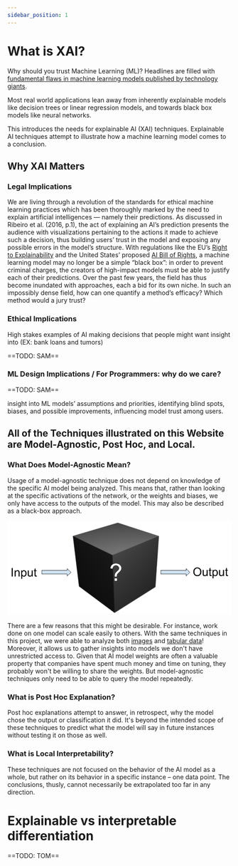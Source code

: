```yaml
---
sidebar_position: 1
---
```





# What is XAI?




Why should you trust Machine Learning (ML)? Headlines are filled with [fundamental flaws in machine learning models published by technology giants](https://www.nytimes.com/2023/05/22/technology/ai-photo-labels-google-apple.html).


Most real world applications lean away from inherently explainable models like decision trees or linear regression models, and towards black box models like neural networks.


This introduces the needs for explainable AI (XAI) techniques. Explainable AI techniques attempt to illustrate how a machine learning model comes to a conclusion.


## Why XAI Matters




### Legal Implications




We are living through a revolution of the standards for ethical machine learning practices which has been thoroughly marked by the need to explain artificial intelligences — namely their predictions. As discussed in Ribeiro et al. (2016, p.1), the act of explaining an AI’s prediction presents the audience with visualizations pertaining to the actions it made to achieve such a decision, thus building users’ trust in the model and exposing any possible errors in the model’s structure. With regulations like the EU’s [Right to Explainability](https://www.europarl.europa.eu/news/en/press-room/20231206IPR15699/artificial-intelligence-act-deal-on-comprehensive-rules-for-trustworthy-ai) and the United States’ proposed [AI Bill of Rights](https://www.whitehouse.gov/ostp/ai-bill-of-rights/), a machine learning model may no longer be a simple “black box”: in order to prevent criminal charges, the creators of high-impact models must be able to justify each of their predictions. Over the past few years, the field has thus become inundated with approaches, each a bid for its own niche. In such an impossibly dense field, how can one quantify a method’s efficacy? Which method would a jury trust?




### Ethical Implications




High stakes examples of AI making decisions that people might want insight into (EX: bank loans and tumors)




==TODO: SAM==




### ML Design Implications / For Programmers: why do we care?




==TODO: SAM==




insight into ML models’ assumptions and priorities,
identifying blind spots, biases, and possible improvements,
influencing model trust among users.








## All of the Techniques illustrated on this Website are Model-Agnostic, Post Hoc, and Local.








### What Does Model-Agnostic Mean?




Usage of a model-agnostic technique does not depend on knowledge of the specific AI model being analyzed. This means that, rather than looking at the specific activations of the network, or the weights and biases, we only have access to the outputs of the model. This may also be described as a black-box approach.




![Black Box Clipart](src/Black_Box_Clipart.png "What is happening in the box? Not our problem!")




There are a few reasons that this might be desirable. For instance, work done on one model can scale easily to others. With the same techniques in this project, we were able to analyze both [images](/Explainable-Ai-Comps-2024/User%20Study/ResNet%20-%20Comparative%20Results) and [tabular data](/Explainable-Ai-Comps-2024/User%20Study/MOOC%20-%20Comparative%20Results)! Moreover, it allows us to gather insights into models we don't have unrestricted access to. Given that AI model weights are often a valuable property that companies have spent much money and time on tuning, they probably won't be willing to share the weights. But model-agnostic techniques only need to be able to query the model repeatedly.




### What is Post Hoc Explanation?




Post hoc explanations attempt to answer, in retrospect, why the model chose the output or classification it did. It's beyond the intended scope of these techniques to predict what the model will say in future instances without testing it on those as well.




### What is Local Interpretability?




These techniques are not focused on the behavior of the AI model as a whole, but rather on its behavior in a specific instance – one data point. The conclusions, thusly, cannot necessarily be extrapolated too far in any direction.




# Explainable vs interpretable differentiation




==TODO: TOM==











